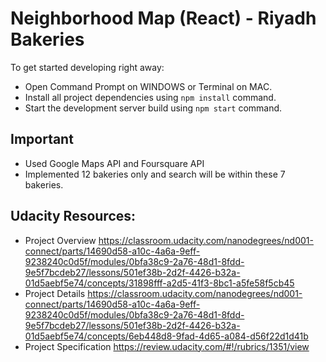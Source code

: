 # Neighborhood Map (React) - Riyadh Bakeries
To get started developing right away:
* Open Command Prompt on WINDOWS or Terminal on MAC.
* Install all project dependencies using `npm install` command.
* Start the development server build using `npm start` command.

## Important
* Used Google Maps API and Foursquare API
* Implemented 12 bakeries only and search will be within these 7 bakeries.

## Udacity Resources:
* Project Overview 
<https://classroom.udacity.com/nanodegrees/nd001-connect/parts/14690d58-a10c-4a6a-9eff-9238240c0d5f/modules/0bfa38c9-2a76-48d1-8fdd-9e5f7bcdeb27/lessons/501ef38b-2d2f-4426-b32a-01d5aebf5e74/concepts/31898fff-a2d5-41f3-8bc1-a5fe58f5cb45>
* Project Details
<https://classroom.udacity.com/nanodegrees/nd001-connect/parts/14690d58-a10c-4a6a-9eff-9238240c0d5f/modules/0bfa38c9-2a76-48d1-8fdd-9e5f7bcdeb27/lessons/501ef38b-2d2f-4426-b32a-01d5aebf5e74/concepts/6eb448d8-9fad-4d65-a084-d56f22d1d41b>
* Project Specification
<https://review.udacity.com/#!/rubrics/1351/view>